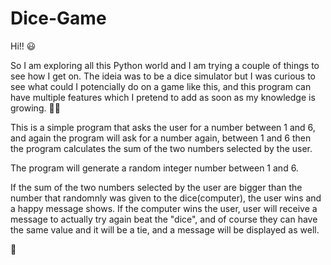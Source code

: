 # Dice-Game

Hi!! 😃

So I am exploring all this Python world and I am trying a couple of things to see how I get on. The ideia was to be a dice simulator but I was curious to see
what could I potencially do on a game like this, and this program can have multiple features which I pretend to add as soon as my knowledge is growing. 🤞😊

This is a simple program that asks the user for a number between 1 and 6, and again the program will ask for a number again, between 1 and 6 then the program 
calculates the sum of the two numbers selected by the user.

The program will generate a random integer number between 1 and 6. 

If the sum of the two numbers selected by the user are bigger than the number that randomnly was given to the dice(computer), the user wins and a happy message shows. 
If the computer wins the user, user will receive a message to actually try again beat the "dice", and of course they can have the same value and it will be a tie, and
a message will be displayed as well.

💋
